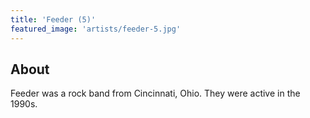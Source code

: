 ```yaml
---
title: 'Feeder (5)'
featured_image: 'artists/feeder-5.jpg'
---
```


## About

Feeder was a rock band from Cincinnati, Ohio. They were active in the 1990s.
